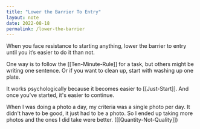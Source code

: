 ```yaml
---
title: "Lower the Barrier To Entry"
layout: note
date: 2022-08-18
permalink: /lower-the-barrier
---
```


When you face resistance to starting anything, lower the barrier to entry until you it’s easier to do it than not.

One way is to follow the [[Ten-Minute-Rule]] for a task, but others might be writing one sentence. Or if you want to clean up, start with washing up one plate.

It works psychologically because it becomes easier to [[Just-Start]]. And once you've started, it's easier to continue.

When I was doing a photo a day, my criteria was a single photo per day. It didn't have to be good, it just had to be a photo. So I ended up taking more photos and the ones I did take were better. ([[Quantity-Not-Quality]])

